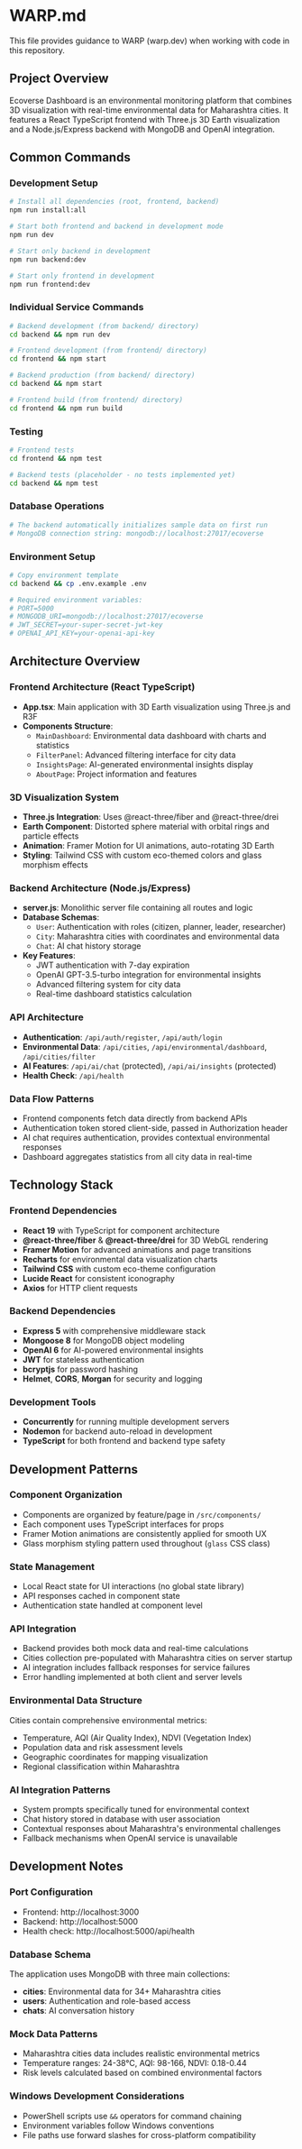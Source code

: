 # WARP.md

This file provides guidance to WARP (warp.dev) when working with code in this repository.

## Project Overview

Ecoverse Dashboard is an environmental monitoring platform that combines 3D visualization with real-time environmental data for Maharashtra cities. It features a React TypeScript frontend with Three.js 3D Earth visualization and a Node.js/Express backend with MongoDB and OpenAI integration.

## Common Commands

### Development Setup
```bash
# Install all dependencies (root, frontend, backend)
npm run install:all

# Start both frontend and backend in development mode
npm run dev

# Start only backend in development
npm run backend:dev

# Start only frontend in development
npm run frontend:dev
```

### Individual Service Commands
```bash
# Backend development (from backend/ directory)
cd backend && npm run dev

# Frontend development (from frontend/ directory)  
cd frontend && npm start

# Backend production (from backend/ directory)
cd backend && npm start

# Frontend build (from frontend/ directory)
cd frontend && npm run build
```

### Testing
```bash
# Frontend tests
cd frontend && npm test

# Backend tests (placeholder - no tests implemented yet)
cd backend && npm test
```

### Database Operations
```bash
# The backend automatically initializes sample data on first run
# MongoDB connection string: mongodb://localhost:27017/ecoverse
```

### Environment Setup
```bash
# Copy environment template
cd backend && cp .env.example .env

# Required environment variables:
# PORT=5000
# MONGODB_URI=mongodb://localhost:27017/ecoverse  
# JWT_SECRET=your-super-secret-jwt-key
# OPENAI_API_KEY=your-openai-api-key
```

## Architecture Overview

### Frontend Architecture (React TypeScript)
- **App.tsx**: Main application with 3D Earth visualization using Three.js and R3F
- **Components Structure**:
  - `MainDashboard`: Environmental data dashboard with charts and statistics
  - `FilterPanel`: Advanced filtering interface for city data
  - `InsightsPage`: AI-generated environmental insights display
  - `AboutPage`: Project information and features

### 3D Visualization System
- **Three.js Integration**: Uses @react-three/fiber and @react-three/drei
- **Earth Component**: Distorted sphere material with orbital rings and particle effects
- **Animation**: Framer Motion for UI animations, auto-rotating 3D Earth
- **Styling**: Tailwind CSS with custom eco-themed colors and glass morphism effects

### Backend Architecture (Node.js/Express)
- **server.js**: Monolithic server file containing all routes and logic
- **Database Schemas**:
  - `User`: Authentication with roles (citizen, planner, leader, researcher)
  - `City`: Maharashtra cities with coordinates and environmental data
  - `Chat`: AI chat history storage
- **Key Features**:
  - JWT authentication with 7-day expiration
  - OpenAI GPT-3.5-turbo integration for environmental insights
  - Advanced filtering system for city data
  - Real-time dashboard statistics calculation

### API Architecture
- **Authentication**: `/api/auth/register`, `/api/auth/login`
- **Environmental Data**: `/api/cities`, `/api/environmental/dashboard`, `/api/cities/filter`
- **AI Features**: `/api/ai/chat` (protected), `/api/ai/insights` (protected)
- **Health Check**: `/api/health`

### Data Flow Patterns
- Frontend components fetch data directly from backend APIs
- Authentication token stored client-side, passed in Authorization header
- AI chat requires authentication, provides contextual environmental responses
- Dashboard aggregates statistics from all city data in real-time

## Technology Stack

### Frontend Dependencies
- **React 19** with TypeScript for component architecture
- **@react-three/fiber** & **@react-three/drei** for 3D WebGL rendering
- **Framer Motion** for advanced animations and page transitions
- **Recharts** for environmental data visualization charts
- **Tailwind CSS** with custom eco-theme configuration
- **Lucide React** for consistent iconography
- **Axios** for HTTP client requests

### Backend Dependencies
- **Express 5** with comprehensive middleware stack
- **Mongoose 8** for MongoDB object modeling
- **OpenAI 6** for AI-powered environmental insights
- **JWT** for stateless authentication
- **bcryptjs** for password hashing
- **Helmet**, **CORS**, **Morgan** for security and logging

### Development Tools
- **Concurrently** for running multiple development servers
- **Nodemon** for backend auto-reload in development
- **TypeScript** for both frontend and backend type safety

## Development Patterns

### Component Organization
- Components are organized by feature/page in `/src/components/`
- Each component uses TypeScript interfaces for props
- Framer Motion animations are consistently applied for smooth UX
- Glass morphism styling pattern used throughout (`glass` CSS class)

### State Management
- Local React state for UI interactions (no global state library)
- API responses cached in component state
- Authentication state handled at component level

### API Integration
- Backend provides both mock data and real-time calculations
- Cities collection pre-populated with Maharashtra cities on server startup
- AI integration includes fallback responses for service failures
- Error handling implemented at both client and server levels

### Environmental Data Structure
Cities contain comprehensive environmental metrics:
- Temperature, AQI (Air Quality Index), NDVI (Vegetation Index)
- Population data and risk assessment levels
- Geographic coordinates for mapping visualization
- Regional classification within Maharashtra

### AI Integration Patterns
- System prompts specifically tuned for environmental context
- Chat history stored in database with user association
- Contextual responses about Maharashtra's environmental challenges
- Fallback mechanisms when OpenAI service is unavailable

## Development Notes

### Port Configuration
- Frontend: http://localhost:3000
- Backend: http://localhost:5000
- Health check: http://localhost:5000/api/health

### Database Schema
The application uses MongoDB with three main collections:
- **cities**: Environmental data for 34+ Maharashtra cities
- **users**: Authentication and role-based access
- **chats**: AI conversation history

### Mock Data Patterns
- Maharashtra cities data includes realistic environmental metrics
- Temperature ranges: 24-38°C, AQI: 98-166, NDVI: 0.18-0.44
- Risk levels calculated based on combined environmental factors

### Windows Development Considerations
- PowerShell scripts use `&&` operators for command chaining
- Environment variables follow Windows conventions
- File paths use forward slashes for cross-platform compatibility